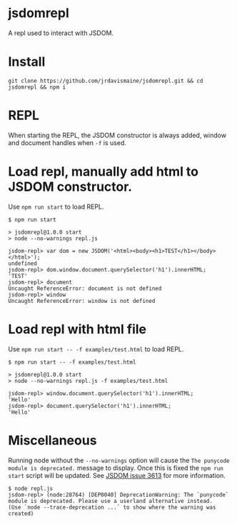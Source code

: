 # jsdomrepl

A repl used to interact with JSDOM.

# Install

```
git clone https://github.com/jrdavismaine/jsdomrepl.git && cd jsdomrepl && npm i
```

# REPL

When starting the REPL, the JSDOM constructor is always added, window and document handles when `-f` is used.

# Load repl, manually add html to JSDOM constructor.

Use `npm run start` to load REPL.

```
$ npm run start

> jsdomrepl@1.0.0 start
> node --no-warnings repl.js

jsdom-repl> var dom = new JSDOM('<html><body><h1>TEST</h1></body></html>');
undefined
jsdom-repl> dom.window.document.querySelector('h1').innerHTML;
'TEST'
jsdom-repl> document
Uncaught ReferenceError: document is not defined
jsdom-repl> window
Uncaught ReferenceError: window is not defined
```

# Load repl with html file

Use `npm run start -- -f examples/test.html` to load REPL.

```
$ npm run start -- -f examples/test.html

> jsdomrepl@1.0.0 start
> node --no-warnings repl.js -f examples/test.html

jsdom-repl> window.document.querySelector('h1').innerHTML;
'Hello'
jsdom-repl> document.querySelector('h1').innerHTML;
'Hello'
```

# Miscellaneous

Running node without the `--no-warnings` option will cause the `The punycode module is deprecated.` message to display. Once this is fixed the `npm run start` script will be updated. See [JSDOM issue 3613](https://github.com/jsdom/jsdom/issues/3613) for more information.

```
$ node repl.js
jsdom-repl> (node:28764) [DEP0040] DeprecationWarning: The `punycode` module is deprecated. Please use a userland alternative instead.
(Use `node --trace-deprecation ...` to show where the warning was created)
```
